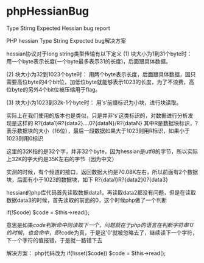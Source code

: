 # phpHessianBug
Type Stirng Expected Hessian bug report

PHP hessian Type String Expected bug解决方案

hessian协议对于long string类型传输有以下定义
(1) 块大小为1到31个byte时： 
用一个byte表示长度(一个byte最多表示31的长度)，后面跟具体数据。 

(2) 块大小为32到1023个byte时： 
用两个byte表示长度，后面跟具体数据，因只需要高位byte的4个bit位，加低位byte就能够表示1023的长度，为了不浪费，高位byte的另外4个bit位被压缩用于flag。 

(3) 块大小为1023到32k-1个byte时： 
用’s’前缀标识为小块，进行块读取。 

实际上在我们使用的版本也是类似，只是并非‘s’这类标识的，对数据进行分析发现是这样的
R?{data1}R?{data2}....0?{dataN}/R?{dataN}
其中R是数据块标识，?表示数据块的大小（16位），最后一段数据如果大于1023则用R标识，如果小于1023则用0标识

这里的32K指的是32个字，并非32个byte，因为hessian是utf8的字节，所以实际上32K的字大约是35K左右的字节（因为中文）

实测的时候，有个频道的接口，返回数据大约是70.08K左右，所以前面有2个数据块，后面有小于1023的数据块，如下
R?{data1}R?{data2}0?{data3}

hessian的php库代码首先读取数据data1，再读取data2都没有问题，但是在读取数据data3的时候，首先读取的前面的0，这个时候php做了一个判断

if(!$code)
    $code = $this->read();

意思是如果$code判断命中则读取下一个，问题就在于php的语言在判断字符串'0'的时候，也会命中，即!$code为真，于是这'0'就被忽略去了，继续读下一个字符，下一个字符的值报错，于是就一路错下去

解决方案：
php代码改为
if(!isset($code))
    $code = $this->read();​
